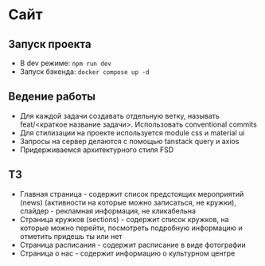 # Сайт

## Запуск проекта

- В dev режиме: `npm run dev`
- Запуск бэкенда: `docker compose up -d`

## Ведение работы

- Для каждой задачи создавать отдельную ветку, называть feat/<краткое название задачи>. Использовать conventional commits
- Для стилизации на проекте используется module css и material ui
- Запросы на сервер делаются с помощью tanstack query и axios
- Придерживаемся архитектурного стиля FSD

## ТЗ

- Главная страница - содержит список предстоящих мероприятий (news) (активности на которые можно записаться, не кружки), слайдер - рекламная информация, не кликабельна
- Страница кружков (sections) - содержит список кружков, на которые можно перейти, посмотреть подробную информацию и отметить придешь ты или нет
- Страница расписания - содержит расписание в виде фотографии
- Страница о нас - содержит информацию о культурном центре
